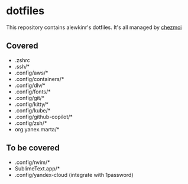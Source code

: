 # dotfiles

This repository contains alewkinr's dotfiles. It's all managed by [chezmoi](https://www.chezmoi.io)

## Covered
* .zshrc
* .ssh/*
* .config/aws/*
* .config/containers/*
* .config/dlv/*
* .config/fonts/*
* .config/git/*
* .config/kitty/*
* .config/kube/*
* .config/github-copilot/*
* .config/zsh/*
* org.yanex.marta/*


## To be covered
* .config/nvim/*
* SublimeText.app/*
* .config/yandex-cloud (integrate with 1password)
